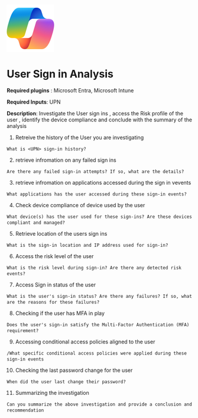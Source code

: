 ![Security CoPilot Logo](https://github.com/Azure/Copilot-For-Security/blob/main/Images/ic_fluent_copilot_64_64%402x.png)
# User Sign in Analysis

**Required plugins** : Microsoft Entra, Microsoft Intune

**Required Inputs**: UPN 

**Description**: Investigate the User sign ins , access the Risk profile of the user , identify the device compliance and conclude with the summary of the analysis

1. Retreive the history of the User you are investigating 
 ```
What is <UPN> sign-in history?
 ```
2. retrieve infromation on any failed sign ins
 ```
Are there any failed sign-in attempts? If so, what are the details?
 ```
3. retrieve infromation on applications accessed during the sign in vevents
 ```
What applications has the user accessed during these sign-in events?
 ```
4. Check device compliance of device used by the user
```
What device(s) has the user used for these sign-ins? Are these devices compliant and managed?
```
5. Retrieve location of the users sign ins 
```
What is the sign-in location and IP address used for sign-in?
```
6. Access the risk level of the user
```
What is the risk level during sign-in? Are there any detected risk events?
```
7. Access Sign in status of the user
```
What is the user's sign-in status? Are there any failures? If so, what are the reasons for these failures?
```
8. Checking if the user has MFA in play
```
Does the user's sign-in satisfy the Multi-Factor Authentication (MFA) requirement?
```
9. Accessing conditional access policies aligned to the user
```
/What specific conditional access policies were applied during these sign-in events
```
10. Checking the last password change for the user
```
When did the user last change their password?
```
11. Summarizing the investigation
```
Can you summarize the above investigation and provide a conclusion and recommendation
